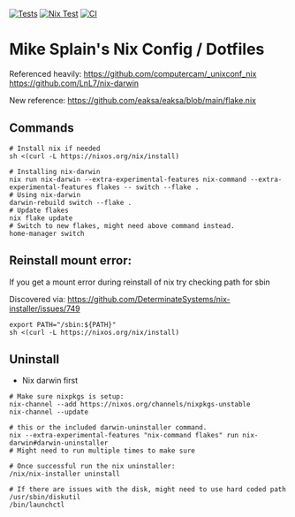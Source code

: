 [![Tests](https://github.com/mikesplain/dotfiles/actions/workflows/tests.yml/badge.svg)](https://github.com/mikesplain/dotfiles/actions/workflows/tests.yml) [![Nix Test](https://github.com/mikesplain/dotfiles/actions/workflows/nix-test.yaml/badge.svg)](https://github.com/mikesplain/dotfiles/actions/workflows/nix-test.yaml) [![CI](https://github.com/mikesplain/dotfiles/actions/workflows/ci.yaml/badge.svg)](https://github.com/mikesplain/dotfiles/actions/workflows/ci.yaml)


# Mike Splain's Nix Config / Dotfiles

Referenced heavily: https://github.com/computercam/_unixconf_nix
https://github.com/LnL7/nix-darwin

New reference: https://github.com/eaksa/eaksa/blob/main/flake.nix

## Commands
```
# Install nix if needed
sh <(curl -L https://nixos.org/nix/install)

# Installing nix-darwin
nix run nix-darwin --extra-experimental-features nix-command --extra-experimental-features flakes -- switch --flake .
# Using nix-darwin
darwin-rebuild switch --flake .
# Update flakes
nix flake update
# Switch to new flakes, might need above command instead.
home-manager switch
```

## Reinstall mount error:
If you get a mount error during reinstall of nix try checking path for sbin

Discovered via: https://github.com/DeterminateSystems/nix-installer/issues/749

```
export PATH="/sbin:${PATH}"
sh <(curl -L https://nixos.org/nix/install)
```

## Uninstall
- Nix darwin first
```
# Make sure nixpkgs is setup:
nix-channel --add https://nixos.org/channels/nixpkgs-unstable
nix-channel --update

# this or the included darwin-uninstaller command.
nix --extra-experimental-features "nix-command flakes" run nix-darwin#darwin-uninstaller
# Might need to run multiple times to make sure

# Once successful run the nix uninstaller:
/nix/nix-installer uninstall

# If there are issues with the disk, might need to use hard coded path
/usr/sbin/diskutil
/bin/launchctl
```
